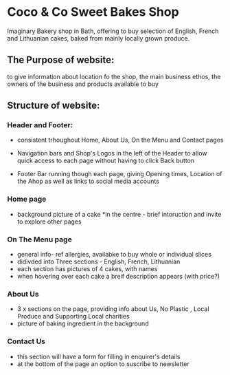 # Coco & Co Sweet Bakes Shop

Imaginary Bakery shop in Bath, offering to buy selection of English, French and Lithuanian cakes, baked from mainly locally grown produce.


## The Purpose of website:
to give information about location fo the shop, the main business ethos, the owners of the business  and products available to buy

## Structure of website:
 ### Header and Footer: 
 * consistent trhoughout Home, About Us, On the Menu and Contact pages
 * Navigation bars and Shop's Logos in the left of the Header to allow quick access to each page without having to click Back button

 * Footer Bar running though each page, giving Opening times, Location of the Ahop as well as links to social media accounts

 ### Home page
 * background picture of a cake 
 *in the centre -  brief intoruction and invite to explore other pages

 ###  On The Menu page
 * general info- ref allergies, availabke to buy whole or individual slices
 * didivded into Three sections - English, French, Lithuanian
 * each section has pictures of 4 cakes, with names 
 * when hovering over each cake a breif description appears (with price?)

 ### About Us
* 3 x sections on the page, providing info about Us, No Plastic , Local Produce and Supporting Local charities
* picture of baking ingredient in the background

### Contact Us
* this section will have a form for filling in enquirer's details 
* at the bottom of the page an option to suscribe to newsletter


